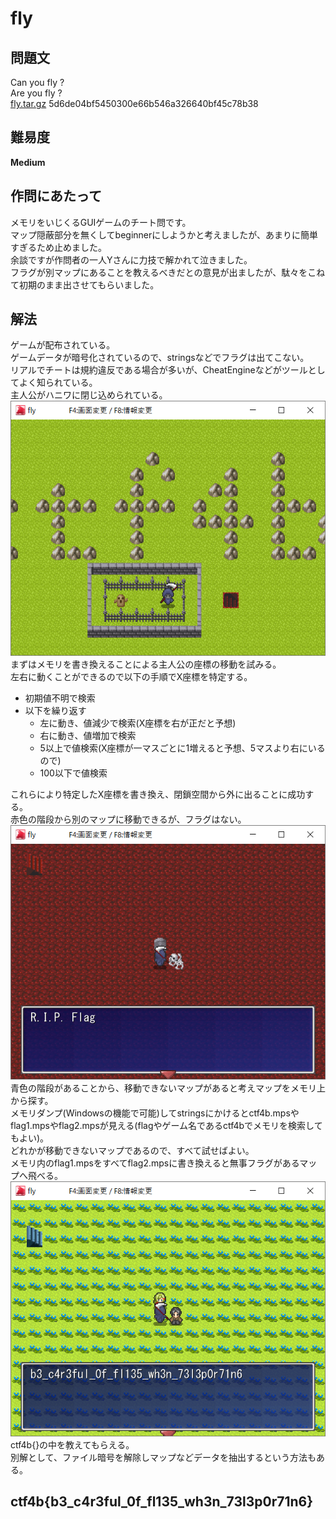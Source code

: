 # fly

## 問題文
Can you fly ?  
Are you fly ?  
[fly.tar.gz](files/fly.tar.gz) 5d6de04bf5450300e66b546a326640bf45c78b38  

## 難易度
**Medium**  

## 作問にあたって
メモリをいじくるGUIゲームのチート問です。  
マップ隠蔽部分を無くしてbeginnerにしようかと考えましたが、あまりに簡単すぎるため止めました。  
余談ですが作問者の一人Yさんに力技で解かれて泣きました。  
フラグが別マップにあることを教えるべきだとの意見が出ましたが、駄々をこねて初期のまま出させてもらいました。  

## 解法
ゲームが配布されている。  
ゲームデータが暗号化されているので、stringsなどでフラグは出てこない。  
リアルでチートは規約違反である場合が多いが、CheatEngineなどがツールとしてよく知られている。  
主人公がハニワに閉じ込められている。  
![images/0.png](images/0.png)  
まずはメモリを書き換えることによる主人公の座標の移動を試みる。  
左右に動くことができるので以下の手順でX座標を特定する。  
- 初期値不明で検索  
- 以下を繰り返す  
  - 左に動き、値減少で検索(X座標を右が正だと予想)  
  - 右に動き、値増加で検索  
  - 5以上で値検索(X座標が一マスごとに1増えると予想、5マスより右にいるので)  
  - 100以下で値検索  

これらにより特定したX座標を書き換え、閉鎖空間から外に出ることに成功する。  
赤色の階段から別のマップに移動できるが、フラグはない。  
![images/1.png](images/1.png)  
青色の階段があることから、移動できないマップがあると考えマップをメモリ上から探す。  
メモリダンプ(Windowsの機能で可能)してstringsにかけるとctf4b.mpsやflag1.mpsやflag2.mpsが見える(flagやゲーム名であるctf4bでメモリを検索してもよい)。  
どれかが移動できないマップであるので、すべて試せばよい。  
メモリ内のflag1.mpsをすべてflag2.mpsに書き換えると無事フラグがあるマップへ飛べる。  
![images/2.png](images/2.png)  
ctf4b{}の中を教えてもらえる。  
別解として、ファイル暗号を解除しマップなどデータを抽出するという方法もある。  

## ctf4b{b3_c4r3ful_0f_fl135_wh3n_73l3p0r71n6}